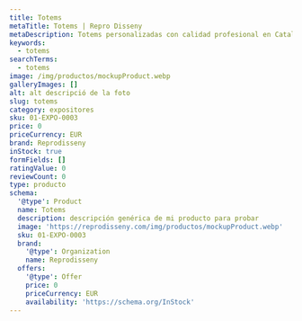 ```yaml
---
title: Totems
metaTitle: Totems | Repro Disseny
metaDescription: Totems personalizadas con calidad profesional en Cataluña.
keywords:
  - totems
searchTerms:
  - totems
image: /img/productos/mockupProduct.webp
galleryImages: []
alt: alt descripció de la foto
slug: totems
category: expositores
sku: 01-EXPO-0003
price: 0
priceCurrency: EUR
brand: Reprodisseny
inStock: true
formFields: []
ratingValue: 0
reviewCount: 0
type: producto
schema:
  '@type': Product
  name: Totems
  description: descripción genérica de mi producto para probar
  image: 'https://reprodisseny.com/img/productos/mockupProduct.webp'
  sku: 01-EXPO-0003
  brand:
    '@type': Organization
    name: Reprodisseny
  offers:
    '@type': Offer
    price: 0
    priceCurrency: EUR
    availability: 'https://schema.org/InStock'
---
```


